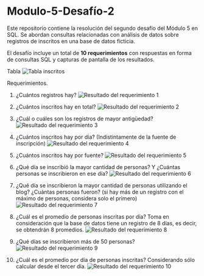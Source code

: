 # Modulo-5-Desafío-2

Este repositorio contiene la resolución del segundo desafío del Módulo 5 en SQL. Se abordan consultas relacionadas con análisis de datos sobre registros de inscritos en una base de datos ficticia.

El desafío incluye un total de **10 requerimientos** con respuestas en forma de consultas SQL y capturas de pantalla de los resultados.

Tabla
![Tabla inscritos](Soluciones/Tabla-inscritos.png)

Requerimientos.

1. ¿Cuántos registros hay?
![Resultado del requerimiento 1](Soluciones/Solucion1.png)

2. ¿Cuántos inscritos hay en total?
![Resultado del requerimiento 2](Soluciones/Solucion2.png)

3. ¿Cuál o cuáles son los registros de mayor antigüedad?
![Resultado del requerimiento 3](Soluciones/Solucion3.png)

4. ¿Cuántos inscritos hay por día? (Indistintamente de la fuente de inscripción)
![Resultado del requerimiento 4](Soluciones/Solucion4.png)

5. ¿Cuántos inscritos hay por fuente?
![Resultado del requerimiento 5](Soluciones/Solucion5.png)

6. ¿Qué día se inscribió la mayor cantidad de personas? Y ¿Cuántas personas se
inscribieron en ese día?
![Resultado del requerimiento 6](Soluciones/Solucion6.png)

7. ¿Qué día se inscribieron la mayor cantidad de personas utilizando el blog? ¿Cuántas
personas fueron? (si hay más de un registro con el máximo de personas, considera
solo el primero)
![Resultado del requerimiento 7](Soluciones/Solucion7.png)

8. ¿Cuál es el promedio de personas inscritas por día? Toma en consideración que la
base de datos tiene un registro de 8 días, es decir, se obtendrán 8 promedios.
![Resultado del requerimiento 8](Soluciones/Solucion8.png)

9. ¿Qué días se inscribieron más de 50 personas?
![Resultado del requerimiento 9](Soluciones/Solucion9.png)

10. ¿Cuál es el promedio por día de personas inscritas?
Considerando sólo calcular desde el tercer día.
![Resultado del requerimiento 10](Soluciones/Solucion10.png)